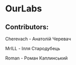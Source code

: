 # OurLabs
## Contributors:

Cherevach - Анатолій Черевач

MrILL - Ілля Стародубець

Roman - Роман Каплинський
